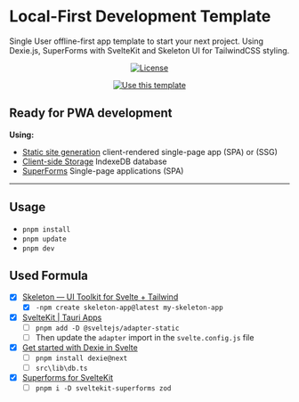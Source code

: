 # Local-First Development Template

Single User offline-first app template to start your next project.
Using Dexie.js, SuperForms with SvelteKit and Skeleton UI for TailwindCSS styling.



<div align="center">

[![License](https://img.shields.io/badge/License-MIT-blue)](#license)


[![Use this template](https://img.shields.io/badge/Generate-Use_this_template-2ea44f?style=for-the-badge)](https://github.com/kaanguru/local-first-template/generate)

</div>

## Ready for PWA development

**Using:**

- [Static site generation](https://kit.svelte.dev/docs/adapter-static) client-rendered single-page app (SPA) or (SSG)
- [Client-side Storage](https://dexie.org/)
IndexeDB database
- [SuperForms](https://superforms.rocks/concepts/spa) Single-page applications (SPA)

----
## Usage

- `pnpm install`
- `pnpm update`
- `pnpm dev`

## Used Formula

- [x] [Skeleton — UI Toolkit for Svelte + Tailwind](https://www.skeleton.dev/docs/get-started)
  - [x] `-npm create skeleton-app@latest my-skeleton-app`
- [x] [SvelteKit | Tauri Apps](https://tauri.app/v1/guides/getting-started/setup/sveltekit/#sveltekit-in-ssg-mode)
  - [ ] ` pnpm add -D @sveltejs/adapter-static `
  - [ ] Then update the `adapter` import in the `svelte.config.js` file
- [x] [Get started with Dexie in Svelte](https://dexie.org/docs/Tutorial/Svelte)
  - [ ]  ` pnpm install dexie@next `
  - [ ]  `src\lib\db.ts`
- [x] [Superforms for SvelteKit](https://superforms.rocks/concepts/spa)
  - [ ] `pnpm i -D sveltekit-superforms zod`
